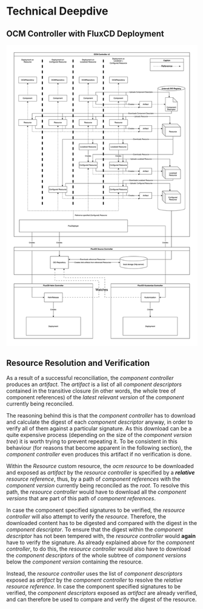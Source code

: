 # Technical Deepdive

## OCM Controller with FluxCD Deployment

![diagram](../assets/ocm-controller-with-flux.2.svg)

## Resource Resolution and Verification

As a result of a successful reconciliation, the *component controller* produces
an *artifact*. The *artifact* is a list of all *component descriptors* contained
in the transitive closure (in other words, the whole tree of component
references) of the *latest relevant version* of the *component* currently being
reconciled.

The reasoning behind this is that the *component controller* has to download
and calculate the digest of each *component descriptor* anyway, in order to
verify all of them against a particular signature. As this download can be a 
quite expensive process (depending on the size of the *component version tree*) 
it is worth trying to prevent repeating it. To be consistent in this behaviour
(for reasons that become apparent in the following section), the *component
controller* even produces this artifact if no verification is done.

Within the *Resource* custom resource, the *ocm resource* to be downloaded and
exposed as *artifact* by the *resource controller* is specified by a
***relative** resource reference*, thus, by a path of *component references*
with the *component version* currently being reconciled as the *root*. To
resolve this path, the *resource controller* would have to download all the
*component versions* that are part of this path of *component references*. 

In case the component specified signatures to be verified, the *resource
controller* will also attempt to verify the *resource*. Therefore, the 
downloaded content has to be digested and compared with the digest in the 
*component descriptor*. To ensure that the digest within the *component 
descriptor* has not been tempered with, the *resource controller* would 
**again** have to verify the signature. As already explained above for the 
*component controller*, to do this, the *resource controller* would also have to 
download the *component descriptors* of the whole subtree of *component 
versions* below the *component version* containing the resource.

Instead, the *resource controller* uses the list of *component descriptors* 
exposed as *artifact* by the *component controller* to resolve the *relative 
resource reference*. In case the component specified signatures to be verified, 
the *component descriptors* exposed as *artifact* are already verified, and can 
therefore be used to compare and verify the digest of the resource.

